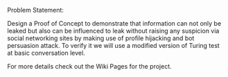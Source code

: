 Problem Statement:

Design a Proof of Concept to demonstrate that information can not only be leaked but also can be influenced to leak without raising any suspicion via social networking sites by making use of profile hijacking and bot persuasion attack. To verify it we will use a modified version of Turing test at basic conversation level.

For more details check out the Wiki Pages for the project. 